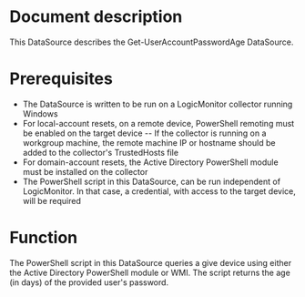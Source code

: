 # Document description
This DataSource describes the Get-UserAccountPasswordAge DataSource.

# Prerequisites
- The DataSource is written to be run on a LogicMonitor collector running Windows
- For local-account resets, on a remote device, PowerShell remoting must be enabled on the target device
-- If the collector is running on a workgroup machine, the remote machine IP or hostname should be added to the collector's TrustedHosts file
- For domain-account resets, the Active Directory PowerShell module must be installed on the collector
- The PowerShell script in this DataSource, can be run independent of LogicMonitor. In that case, a credential, with access to the target device, will be required

# Function
The PowerShell script in this DataSource queries a give device using either the Active Directory PowerShell module or WMI. The script returns the age (in days) of the provided user's password.

